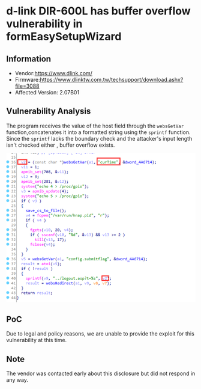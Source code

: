 # d-link DIR-600L has  buffer overflow vulnerability  in formEasySetupWizard



## Information

- Vendor:https://www.dlink.com/
- Firmware:https://www.dlinktw.com.tw/techsupport/download.ashx?file=3088
- Affected Version: 2.07B01

## Vulnerability Analysis

The program receives the value of the host field through the `websGetVar` function,concatenates it into a formatted string using the `sprintf` function. Since the `sprintf` lacks the boundary check and the attacker's input length isn't checked either , buffer overflow exists.

![code](code.png)

## PoC

 Due to legal and policy reasons, we are unable to provide the exploit for this  vulnerability at this time.



##  Note

The vendor was contacted early about this disclosure but did not respond in any  way.

